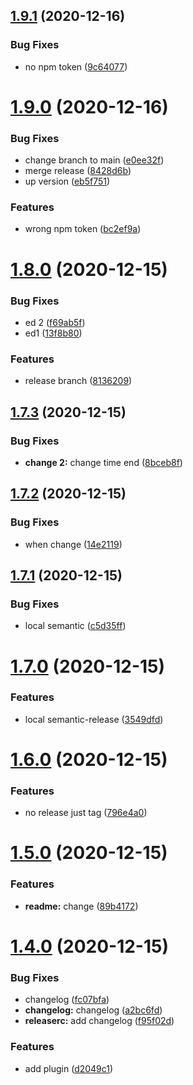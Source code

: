 ## [1.9.1](https://github.com/6clc/semantic_release/compare/v1.9.0...v1.9.1) (2020-12-16)


### Bug Fixes

* no npm token ([9c64077](https://github.com/6clc/semantic_release/commit/9c640778f71d352131f76c3c517a34e856555ffc))

# [1.9.0](https://github.com/6clc/semantic_release/compare/v1.8.0...v1.9.0) (2020-12-16)


### Bug Fixes

* change branch to main ([e0ee32f](https://github.com/6clc/semantic_release/commit/e0ee32f8055e6bfcca5667d29a8c76a520be6530))
* merge release ([8428d6b](https://github.com/6clc/semantic_release/commit/8428d6b15c62589ac21c6cd6efcbd08209abb015))
* up version ([eb5f751](https://github.com/6clc/semantic_release/commit/eb5f7511ec23e7c4257e54aba5e8b7aa110cd8ab))


### Features

* wrong npm token ([bc2ef9a](https://github.com/6clc/semantic_release/commit/bc2ef9a6449c4bfbf0f0cb7748da5f919761ba64))

# [1.8.0](https://github.com/6clc/semantic_release/compare/v1.7.3...v1.8.0) (2020-12-15)


### Bug Fixes

* ed 2 ([f69ab5f](https://github.com/6clc/semantic_release/commit/f69ab5f72c1609fc9c82196620aae26f310f7b92))
* ed1 ([13f8b80](https://github.com/6clc/semantic_release/commit/13f8b8010527651e970170a49f8230dfee6a1a16))


### Features

* release branch ([8136209](https://github.com/6clc/semantic_release/commit/813620966f7e1ae77d77ef056944b87e756eadec))

## [1.7.3](https://github.com/6clc/semantic_release/compare/v1.7.2...v1.7.3) (2020-12-15)


### Bug Fixes

* **change 2:** change time end ([8bceb8f](https://github.com/6clc/semantic_release/commit/8bceb8f6498283a817205930a22e4132097192d2))

## [1.7.2](https://github.com/6clc/semantic_release/compare/v1.7.1...v1.7.2) (2020-12-15)


### Bug Fixes

* when change ([14e2119](https://github.com/6clc/semantic_release/commit/14e2119316fff6494ccc55a3db92d7e2404553c2))

## [1.7.1](https://github.com/6clc/semantic_release/compare/v1.7.0...v1.7.1) (2020-12-15)


### Bug Fixes

* local semantic ([c5d35ff](https://github.com/6clc/semantic_release/commit/c5d35ff41ea262903d7fe4d74de3e6795ac9d0a4))

# [1.7.0](https://github.com/6clc/semantic_release/compare/v1.6.0...v1.7.0) (2020-12-15)


### Features

* local semantic-release ([3549dfd](https://github.com/6clc/semantic_release/commit/3549dfd7457a702012901dda1cc251f5a3947e33))

# [1.6.0](https://github.com/6clc/semantic_release/compare/v1.5.0...v1.6.0) (2020-12-15)


### Features

* no release just tag ([796e4a0](https://github.com/6clc/semantic_release/commit/796e4a0132e4901dc2141b8f942618fee9f5b3c4))

# [1.5.0](https://github.com/6clc/semantic_release/compare/v1.4.0...v1.5.0) (2020-12-15)


### Features

* **readme:** change ([89b4172](https://github.com/6clc/semantic_release/commit/89b41724c039d2e0f9dfdb05baa642767b81a60c))

# [1.4.0](https://github.com/6clc/semantic_release/compare/v1.3.1...v1.4.0) (2020-12-15)


### Bug Fixes

* changelog ([fc07bfa](https://github.com/6clc/semantic_release/commit/fc07bfa806176cd1b2456e3bee9d12460298ff15))
* **changelog:** changelog ([a2bc6fd](https://github.com/6clc/semantic_release/commit/a2bc6fd477bfbc0c2fcb2ffce1e707ae15428124))
* **releaserc:** add changelog ([f95f02d](https://github.com/6clc/semantic_release/commit/f95f02dea1d1df857f689ce2ed2354dcfc4fba1e))


### Features

* add plugin ([d2049c1](https://github.com/6clc/semantic_release/commit/d2049c11e9695001d254dce0f5cbaf7ef6da4004))
